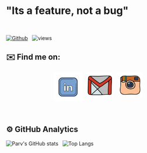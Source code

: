 # "Its a feature, not a bug"
<br />

[![Github](https://img.shields.io/github/followers/phoenix-aditya?label=Follow&style=social)](https://github.com/phoenix-aditya) &nbsp; ![views](https://komarev.com/ghpvc/?username=phoenix-aditya)

## ✉️ Find me on:

<p align="center">
 <a href="https://www.linkedin.com/in/aditya-ranaut/"><img src="lld2.png" alt="LinkedIn" height="80" style="vertical-align:top; margin:4px"></a>
 <a href="mailto:ranout.aditya@gmail.com"> <img src="gmail.png" alt="" height="70" style="vertical-align:top; margin:4px"></a>
 <a href="https://instagram.com/aditya_ranaut"> <img src="insta.png" alt="Python" height="70" style="vertical-align:top; margin:4px"></a>
</p>

<br />

## ⚙️  GitHub Analytics

![Parv's GitHub stats](https://github-readme-stats.vercel.app/api?username=phoenix-aditya&theme=dark&show_icons=true) &nbsp; ![Top Langs](https://github-readme-stats.vercel.app/api/top-langs/?username=phoenix-aditya&theme=dark)
